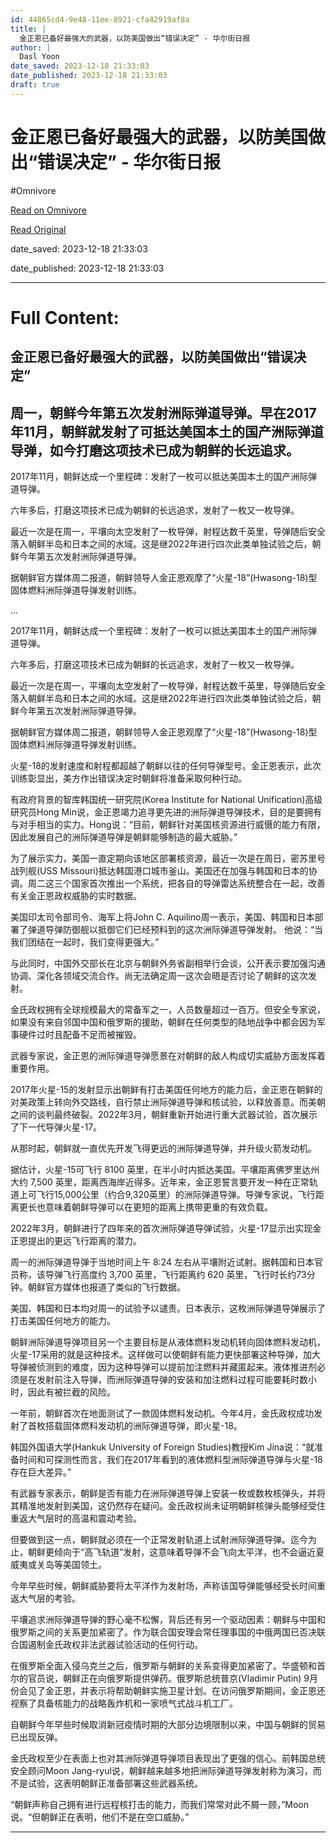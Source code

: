 ```yaml
---
id: 44865cd4-9e48-11ee-8921-cfa42919af8a
title: |
  金正恩已备好最强大的武器，以防美国做出“错误决定” - 华尔街日报
author: |
  Dasl Yoon
date_saved: 2023-12-18 21:33:03
date_published: 2023-12-18 21:33:03
draft: true
---
```


# 金正恩已备好最强大的武器，以防美国做出“错误决定” - 华尔街日报
#Omnivore

[Read on Omnivore](https://omnivore.app/me/-18c812eb848)

[Read Original](https://cn.wsj.com/amp/articles/%E6%97%A5%E6%9C%AC%E7%A7%B0%E6%9C%9D%E9%B2%9C%E5%AF%BC%E5%BC%B9%E5%8F%AF%E5%B0%84%E6%8A%B5%E7%BE%8E%E5%9B%BD-%E4%BD%86%E9%87%91%E6%AD%A3%E6%81%A9%E8%BF%98%E6%83%B3%E7%BB%A7%E7%BB%AD%E6%89%93%E7%A3%A8-7b8e0bfe)

date_saved: 2023-12-18 21:33:03

date_published: 2023-12-18 21:33:03

--- 

# Full Content: 

##  金正恩已备好最强大的武器，以防美国做出“错误决定”

## 周一，朝鲜今年第五次发射洲际弹道导弹。早在2017年11月，朝鲜就发射了可抵达美国本土的国产洲际弹道导弹，如今打磨这项技术已成为朝鲜的长远追求。

2017年11月，朝鲜达成一个里程碑：发射了一枚可以抵达美国本土的国产洲际弹道导弹。

六年多后，打磨这项技术已成为朝鲜的长远追求，发射了一枚又一枚导弹。

最近一次是在周一，平壤向太空发射了一枚导弹，射程达数千英里，导弹随后安全落入朝鲜半岛和日本之间的水域。这是继2022年进行四次此类单独试验之后，朝鲜今年第五次发射洲际弹道导弹。

据朝鲜官方媒体周二报道，朝鲜领导人金正恩观摩了“火星-18”(Hwasong-18)型固体燃料洲际弹道导弹发射训练。

...

2017年11月，朝鲜达成一个里程碑：发射了一枚可以抵达美国本土的国产洲际弹道导弹。

六年多后，打磨这项技术已成为朝鲜的长远追求，发射了一枚又一枚导弹。

最近一次是在周一，平壤向太空发射了一枚导弹，射程达数千英里，导弹随后安全落入朝鲜半岛和日本之间的水域。这是继2022年进行四次此类单独试验之后，朝鲜今年第五次发射洲际弹道导弹。

据朝鲜官方媒体周二报道，朝鲜领导人金正恩观摩了“火星-18”(Hwasong-18)型固体燃料洲际弹道导弹发射训练。

火星-18的发射速度和射程都超越了朝鲜以往的任何导弹型号。金正恩表示，此次训练彰显出，美方作出错误决定时朝鲜将准备采取何种行动。

有政府背景的智库韩国统一研究院(Korea Institute for National Unification)高级研究员Hong Min说，金正恩竭力追寻更先进的洲际弹道导弹技术，目的是要拥有与对手相当的实力。Hong说：“目前，朝鲜针对美国核资源进行威慑的能力有限，因此发展自己的洲际弹道导弹是朝鲜能够制造的最大威胁。”

为了展示实力，美国一直定期向该地区部署核资源，最近一次是在周日，密苏里号战列舰(USS Missouri)抵达韩国港口城市釜山。美国还在加强与韩国和日本的协调。周二这三个国家首次推出一个系统，把各自的导弹雷达系统整合在一起，改善有关金正恩政权威胁的实时数据。

美国印太司令部司令、海军上将John C. Aquilino周一表示，美国、韩国和日本部署了弹道导弹防御舰以抵御它们已经预料到的这次洲际弹道导弹发射。 他说：“当我们团结在一起时，我们变得更强大。”

与此同时，中国外交部长在北京与朝鲜外务省副相举行会谈，公开表示要加强沟通协调、深化各领域交流合作。尚无法确定周一这次会晤是否讨论了朝鲜的这次发射。

金氏政权拥有全球规模最大的常备军之一，人员数量超过一百万。但安全专家说，如果没有来自邻国中国和俄罗斯的援助，朝鲜在任何类型的陆地战争中都会因为军事硬件过时且配备不足而被摧毁。

武器专家说，金正恩的洲际弹道导弹愿景在对朝鲜的敌人构成切实威胁方面发挥着重要作用。

2017年火星-15的发射显示出朝鲜有打击美国任何地方的能力后，金正恩在朝鲜的对美政策上转向外交路线，自行禁止洲际弹道导弹和核试验，以释放善意。而美朝之间的谈判最终破裂。2022年3月，朝鲜重新开始进行重大武器试验，首次展示了下一代导弹火星-17。

从那时起，朝鲜就一直优先开发飞得更远的洲际弹道导弹，并升级火箭发动机。

据估计，火星-15可飞行 8100 英里，在半小时内抵达美国。平壤距离佛罗里达州大约 7,500 英里，距离西海岸近得多。近年来，金正恩誓言要开发一种在正常轨道上可飞行15,000公里（约合9,320英里）的洲际弹道导弹。导弹专家说，飞行距离更长也意味着朝鲜导弹可以在更短的距离上携带更重的有效负载。

2022年3月，朝鲜进行了四年来的首次洲际弹道导弹试验，火星-17显示出实现金正恩提出的更远飞行距离的潜力。

周一的洲际弹道导弹于当地时间上午 8:24 左右从平壤附近试射。据韩国和日本官员称，该导弹飞行高度约 3,700 英里，飞行距离约 620 英里，飞行时长约73分钟。朝鲜官方媒体也报道了类似的飞行数据。

美国、韩国和日本均对周一的试验予以谴责。日本表示，这枚洲际弹道导弹展示了打击美国任何地方的能力。

朝鲜洲际弹道导弹项目另一个主要目标是从液体燃料发动机转向固体燃料发动机，火星-17采用的就是这种技术。这样做可以使朝鲜有能力更快部署这种导弹，加大导弹被侦测到的难度，因为这种导弹可以提前加注燃料并藏匿起来。液体推进剂必须是在发射前注入导弹，而洲际弹道导弹的安装和加注燃料过程可能要耗时数小时，因此有被拦截的风险。

一年前，朝鲜首次在地面测试了一款固体燃料发动机。今年4月，金氏政权成功发射了首枚搭载固体燃料发动机的洲际弹道导弹，即火星-18。

韩国外国语大学(Hankuk University of Foreign Studies)教授Kim Jina说：“就准备时间和可探测性而言，我们在2017年看到的液体燃料型洲际弹道导弹与火星-18存在巨大差异。”

有武器专家表示，朝鲜是否有能力在洲际弹道导弹上安装一枚或数枚核弹头，并将其精准地发射到美国，这仍然存在疑问。金氏政权尚未证明朝鲜核弹头能够经受住重返大气层时的高温和震动考验。

但要做到这一点，朝鲜就必须在一个正常发射轨道上试射洲际弹道导弹。迄今为止，朝鲜更倾向于“高飞轨道”发射，这意味着导弹不会飞向太平洋，也不会逼近夏威夷或关岛等美国领土。

今年早些时候，朝鲜威胁要将太平洋作为发射场，声称该国导弹能够经受长时间重返大气层的考验。

平壤追求洲际弹道导弹的野心毫不松懈，背后还有另一个驱动因素：朝鲜与中国和俄罗斯之间的关系更加紧密了。作为联合国安理会常任理事国的中俄两国已否决联合国遏制金氏政权非法武器试验活动的任何行动。

在俄罗斯全面入侵乌克兰之后，俄罗斯与朝鲜的关系变得更加紧密了。华盛顿和首尔的官员说，朝鲜正在向俄罗斯提供弹药。俄罗斯总统普京(Vladimir Putin) 9月份会见了金正恩，并表示将帮助朝鲜实施卫星计划。在访问俄罗斯期间，金正恩还视察了具备核能力的战略轰炸机和一家喷气式战斗机工厂。

自朝鲜今年早些时候取消新冠疫情时期的大部分边境限制以来，中国与朝鲜的贸易已出现反弹。

金氏政权至少在表面上也对其洲际弹道导弹项目表现出了更强的信心。前韩国总统安全顾问Moon Jang-ryul说，朝鲜越来越多地把洲际弹道导弹发射称为演习，而不是试验，这表明朝鲜正准备部署这些武器系统。

“朝鲜声称自己拥有进行远程核打击的能力，而我们常常对此不屑一顾，”Moon 说。“但朝鲜正在表明，他们不是在空口威胁。”

---

